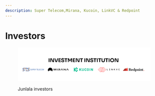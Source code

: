 ```yaml
---
description: Super Telecom,Mirana, Kucoin, LinkVC & Redpoint
---
```


# Investors

<figure><img src="../.gitbook/assets/1728986718376.jpg" alt=""><figcaption><p>Junlala investors</p></figcaption></figure>
